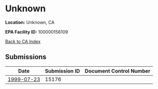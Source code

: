 # Unknown

**Location:** Unknown, CA

**EPA Facility ID:** 100000156109

[Back to CA Index](../../index.md)

## Submissions

| Date | Submission ID | Document Control Number |
|------|--------------|-------------------------|
| [1999-07-23](submissions/15176.md) | 15176 |  |
